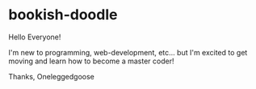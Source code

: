 # bookish-doodle

Hello Everyone!

I'm new to programming, web-development, etc...
but I'm excited to get moving and learn how to become a master coder!

Thanks,
Oneleggedgoose
